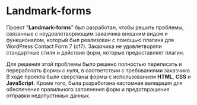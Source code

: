 # **Landmark-forms**

Проект "**Landmark-forms**" был разработан, чтобы решить проблемы, связанные с неудовлетворяющим заказчика внешним видом и функционалом, который был реализован с помощью плагина для WordPress Contact Form 7 (cf7).
Заказчика не удовлетворяли стандартные стили и действия форм, которые предоставляет плагин.

Для решения этой проблемы было решено полностью переписать и переработать формы с нуля, в соответствии с требованиями заказчика. В ходе проекта были сверстаны формы с использованием **HTML**, **CSS** и **JavaScript**. Кроме того, была разработана кастомная валидация для обеспечения правильного заполнения форм и предотвращения отправки недопустимых данных.
